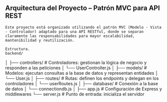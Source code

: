 ## Arquitectura del Proyecto – Patrón MVC para API REST
    Este proyecto está organizado utilizando el patrón MVC (Modelo - Vista - Controlador) adaptado para una API RESTful, donde se separan claramente las responsabilidades para mayor escalabilidad, mantenibilidad y reutilización.

    Estructura.
    backend/
│
├── controllers/         # Controladores: gestionan la lógica de negocio y responden a las peticiones
│   └── UserController.js
│
├── models/              # Modelos: ejecutan consultas a la base de datos y representan entidades
│   └── User.js
│
├── routes/              # Rutas: definen los endpoints y delegan en los controladores
│   └── userRoutes.js
│
├── database/            # Conexión a la base de datos
│   └── connectiondb.js
│
├── app.js               # Configuración de Express y middlewares
└── server.js            # Punto de entrada: inicializa el servidor


